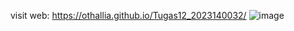 visit web: https://othallia.github.io/Tugas12_2023140032/
![image](https://github.com/user-attachments/assets/6bdc6cb6-b767-4b66-a216-a3619f1ddc4f)

